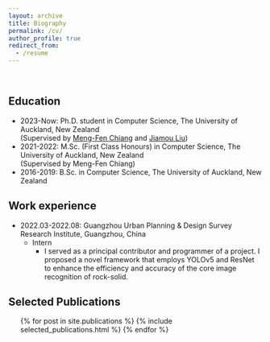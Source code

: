 ```yaml
---
layout: archive
title: Biography
permalink: /cv/
author_profile: true
redirect_from:
  - /resume
---
```



<br>

## Education
* 2023-Now: Ph.D. student in Computer Science, The University of Auckland, New Zealand <br>
(Supervised by [Meng-Fen Chiang](https://ankechiang.github.io/) and [Jiamou Liu](https://www.cs.auckland.ac.nz/~jliu036/))
* 2021-2022: M.Sc. (First Class Honours) in Computer Science, The University of Auckland, New Zealand <br>
(Supervised by Meng-Fen Chiang)
* 2016-2019: B.Sc. in Computer Science, The University of Auckland, New Zealand


## Work experience
* 2022.03-2022.08: Guangzhou Urban Planning & Design Survey Research Institute, Guangzhou, China
  * Intern
    * I served as a principal contributor and programmer of a project. I proposed a novel framework that employs YOLOv5 and ResNet to enhance the efficiency and accuracy of the core image recognition of rock-solid.


## Selected Publications
  <ul>{% for post in site.publications %}
    {% include selected_publications.html %}
  {% endfor %}</ul>

